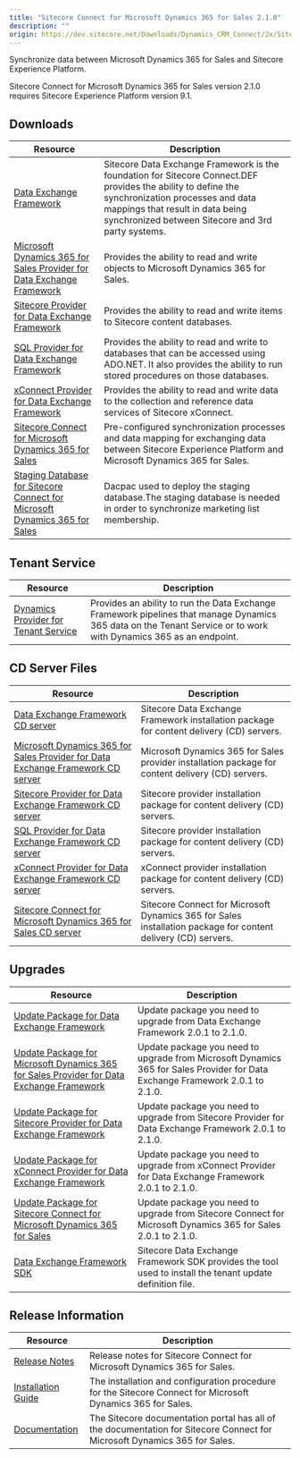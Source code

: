 ```yaml
---
title: "Sitecore Connect for Microsoft Dynamics 365 for Sales 2.1.0"
description: ""
origin: https://dev.sitecore.net/Downloads/Dynamics_CRM_Connect/2x/Sitecore_Connect_for_Microsoft_Dynamics_365_for_Sales_210.aspx
---
```


Synchronize data between Microsoft Dynamics 365 for Sales and Sitecore Experience Platform.

  <Alert variant='warning' mb={4}>
    <AlertIcon />
    Sitecore Connect for Microsoft Dynamics 365 for Sales version 2.1.0 requires Sitecore Experience Platform version 9.1.
  </Alert>
  

## Downloads

 | Resource | Description |
 | --- | --- |
 | [Data Exchange Framework](https://scdp.blob.core.windows.net/downloads/Dynamics%20CRM%20Connect/2x/Sitecore%20Connect%20for%20Microsoft%20Dynamics%20365%20for%20Sales%20210/Secure/Data%20Exchange%20Framework%202.1.0%20rev.%20181113.zip) | Sitecore Data Exchange Framework is the foundation for Sitecore Connect.DEF provides the ability to define the synchronization processes and data mappings that result in data being synchronized between Sitecore and 3rd party systems. |
 | [Microsoft Dynamics 365 for Sales Provider for Data Exchange Framework](https://scdp.blob.core.windows.net/downloads/Dynamics%20CRM%20Connect/2x/Sitecore%20Connect%20for%20Microsoft%20Dynamics%20365%20for%20Sales%20210/Secure/Dynamics%20Provider%20for%20Data%20Exchange%20Framework%202.1.0%20rev.%20181113.zip) | Provides the ability to read and write objects to Microsoft Dynamics 365 for Sales. |
 | [Sitecore Provider for Data Exchange Framework](https://scdp.blob.core.windows.net/downloads/Dynamics%20CRM%20Connect/2x/Sitecore%20Connect%20for%20Microsoft%20Dynamics%20365%20for%20Sales%20210/Secure/Sitecore%20Provider%20for%20Data%20Exchange%20Framework%202.1.0%20rev.%20181113.zip) | Provides the ability to read and write items to Sitecore content databases. |
 | [SQL Provider for Data Exchange Framework](https://scdp.blob.core.windows.net/downloads/Dynamics%20CRM%20Connect/2x/Sitecore%20Connect%20for%20Microsoft%20Dynamics%20365%20for%20Sales%20210/Secure/SQL%20Provider%20for%20Data%20Exchange%20Framework%202.1.0%20rev.%20181113.zip) | Provides the ability to read and write to databases that can be accessed using ADO.NET. It also provides the ability to run stored procedures on those databases. |
 | [xConnect Provider for Data Exchange Framework](https://scdp.blob.core.windows.net/downloads/Dynamics%20CRM%20Connect/2x/Sitecore%20Connect%20for%20Microsoft%20Dynamics%20365%20for%20Sales%20210/Secure/XConnect%20Provider%20for%20Data%20Exchange%20Framework%202.1.0%20rev.%20181113.zip) | Provides the ability to read and write data to the collection and reference data services of Sitecore xConnect. |
 | [Sitecore Connect for Microsoft Dynamics 365 for Sales](https://scdp.blob.core.windows.net/downloads/Dynamics%20CRM%20Connect/2x/Sitecore%20Connect%20for%20Microsoft%20Dynamics%20365%20for%20Sales%20210/Secure/Connect%20for%20Microsoft%20Dynamics%202.1.0%20rev.%20181113.zip) | Pre-configured synchronization processes and data mapping for exchanging data between Sitecore Experience Platform and Microsoft Dynamics 365 for Sales. |
 | [Staging Database for Sitecore Connect for Microsoft Dynamics 365 for Sales](https://scdp.blob.core.windows.net/downloads/Dynamics%20CRM%20Connect/2x/Sitecore%20Connect%20for%20Microsoft%20Dynamics%20365%20for%20Sales%20210/Secure/Sitecore.DataExchange.Staging.dacpac) | Dacpac used to deploy the staging database.The staging database is needed in order to synchronize marketing list membership. |

## Tenant Service

 | Resource | Description |
 | --- | --- |
 | [Dynamics Provider for Tenant Service](https://scdp.blob.core.windows.net/downloads/Dynamics%20CRM%20Connect/2x/Sitecore%20Connect%20for%20Microsoft%20Dynamics%20365%20for%20Sales%20210/Secure/Dynamics%20Provider%20for%20Tenant%20Service%20210%20rev%20181113scwdp.zip) | Provides an ability to run the Data Exchange Framework pipelines that manage Dynamics 365 data on the Tenant Service or to work with Dynamics 365 as an endpoint. |

## CD Server Files

 | Resource | Description |
 | --- | --- |
 | [Data Exchange Framework CD server](https://scdp.blob.core.windows.net/downloads/Dynamics%20CRM%20Connect/2x/Sitecore%20Connect%20for%20Microsoft%20Dynamics%20365%20for%20Sales%20210/Secure/Data%20Exchange%20Framework%20CD%20Server%202.1.0%20rev.%20181113.zip) | Sitecore Data Exchange Framework installation package for content delivery (CD) servers. |
 | [Microsoft Dynamics 365 for Sales Provider for Data Exchange Framework CD server](https://scdp.blob.core.windows.net/downloads/Dynamics%20CRM%20Connect/2x/Sitecore%20Connect%20for%20Microsoft%20Dynamics%20365%20for%20Sales%20210/Secure/Dynamics%20Provider%20for%20Data%20Exchange%20Framework%20CD%20Server%202.1.0%20rev.%20181113.zip) | Microsoft Dynamics 365 for Sales provider installation package for content delivery (CD) servers. |
 | [Sitecore Provider for Data Exchange Framework CD server](https://scdp.blob.core.windows.net/downloads/Dynamics%20CRM%20Connect/2x/Sitecore%20Connect%20for%20Microsoft%20Dynamics%20365%20for%20Sales%20210/Secure/Sitecore%20Provider%20for%20Data%20Exchange%20Framework%20CD%20Server%202.1.0%20rev.%20181113.zip) | Sitecore provider installation package for content delivery (CD) servers. |
 | [SQL Provider for Data Exchange Framework CD server](https://scdp.blob.core.windows.net/downloads/Dynamics%20CRM%20Connect/2x/Sitecore%20Connect%20for%20Microsoft%20Dynamics%20365%20for%20Sales%20210/Secure/SQL%20Provider%20for%20Data%20Exchange%20Framework%20CD%20Server%202.1.0%20rev.%20181113.zip) | Sitecore provider installation package for content delivery (CD) servers. |
 | [xConnect Provider for Data Exchange Framework CD server](https://scdp.blob.core.windows.net/downloads/Dynamics%20CRM%20Connect/2x/Sitecore%20Connect%20for%20Microsoft%20Dynamics%20365%20for%20Sales%20210/Secure/XConnect%20Provider%20for%20Data%20Exchange%20Framework%20CD%20Server%202.1.0%20rev.%20181113.zip) | xConnect provider installation package for content delivery (CD) servers. |
 | [Sitecore Connect for Microsoft Dynamics 365 for Sales CD server](https://scdp.blob.core.windows.net/downloads/Dynamics%20CRM%20Connect/2x/Sitecore%20Connect%20for%20Microsoft%20Dynamics%20365%20for%20Sales%20210/Secure/Connect%20for%20Microsoft%20Dynamics%20CD%20Server%202.1.0%20rev.%20181113.zip) | Sitecore Connect for Microsoft Dynamics 365 for Sales installation package for content delivery (CD) servers. |

## Upgrades

 | Resource | Description |
 | --- | --- |
 | [Update Package for Data Exchange Framework](https://scdp.blob.core.windows.net/downloads/Dynamics%20CRM%20Connect/2x/Sitecore%20Connect%20for%20Microsoft%20Dynamics%20365%20for%20Sales%20210/Secure/Data%20Exchange%20Framework%202.1.0.update) | Update package you need to upgrade from Data Exchange Framework 2.0.1 to 2.1.0. |
 | [Update Package for Microsoft Dynamics 365 for Sales Provider for Data Exchange Framework](https://scdp.blob.core.windows.net/downloads/Dynamics%20CRM%20Connect/2x/Sitecore%20Connect%20for%20Microsoft%20Dynamics%20365%20for%20Sales%20210/Secure/Dynamics%20Provider%20for%20Data%20Exchange%20Framework%202.1.0.update) | Update package you need to upgrade from Microsoft Dynamics 365 for Sales Provider for Data Exchange Framework 2.0.1 to 2.1.0. |
 | [Update Package for Sitecore Provider for Data Exchange Framework](https://scdp.blob.core.windows.net/downloads/Dynamics%20CRM%20Connect/2x/Sitecore%20Connect%20for%20Microsoft%20Dynamics%20365%20for%20Sales%20210/Secure/Sitecore%20Provider%20for%20Data%20Exchange%20Framework%202.1.0.update) | Update package you need to upgrade from Sitecore Provider for Data Exchange Framework 2.0.1 to 2.1.0. |
 | [Update Package for xConnect Provider for Data Exchange Framework](https://scdp.blob.core.windows.net/downloads/Dynamics%20CRM%20Connect/2x/Sitecore%20Connect%20for%20Microsoft%20Dynamics%20365%20for%20Sales%20210/Secure/xConnect%20Provider%20for%20Data%20Exchange%20Framework%202.1.0.update) | Update package you need to upgrade from xConnect Provider for Data Exchange Framework 2.0.1 to 2.1.0. |
 | [Update Package for Sitecore Connect for Microsoft Dynamics 365 for Sales](https://scdp.blob.core.windows.net/downloads/Dynamics%20CRM%20Connect/2x/Sitecore%20Connect%20for%20Microsoft%20Dynamics%20365%20for%20Sales%20210/Secure/Connect%20for%20Microsoft%20Dynamics%202.1.0.update) | Update package you need to upgrade from Sitecore Connect for Microsoft Dynamics 365 for Sales 2.0.1 to 2.1.0. |
 | [Data Exchange Framework SDK](https://scdp.blob.core.windows.net/downloads/Dynamics%20CRM%20Connect/2x/Sitecore%20Connect%20for%20Microsoft%20Dynamics%20365%20for%20Sales%20210/Secure/Data%20Exchange%20Framework%20SDK%202.1.0%20rev.%20181113.zip) | Sitecore Data Exchange Framework SDK provides the tool used to install the tenant update definition file. |

## Release Information

 | Resource | Description |
 | --- | --- |
 | [Release Notes](/downloads/Dynamics_CRM_Connect/2x/Sitecore_Connect_for_Microsoft_Dynamics_365_for_Sales_210/Release_Notes) | Release notes for Sitecore Connect for Microsoft Dynamics 365 for Sales. |
 | [Installation Guide](https://scdp.blob.core.windows.net/downloads/Dynamics%20CRM%20Connect/2x/Sitecore%20Connect%20for%20Microsoft%20Dynamics%20365%20for%20Sales%20210/Secure/Sitecore_Connect_for_Microsoft_Dynamics_2_1_Instal-en.pdf) | The installation and configuration procedure for the Sitecore Connect for Microsoft Dynamics 365 for Sales. |
 | [Documentation](https://doc.sitecore.com/developers/dynamics-crm-connect/21/sitecore-connect-for-microsoft-dynamics-365-for-sales/en/index-en.html) | The Sitecore documentation portal has all of the documentation for Sitecore Connect for Microsoft Dynamics 365 for Sales. |